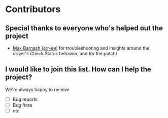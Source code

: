 # Contributors

## Special thanks to everyone who's helped out the project

* [Max Barnash (arr-ee)](https://github.com/arr-ee) for troubleshooting and
  insights around the driver's Check Status behavior, and for the patch! 


## I would like to join this list. How can I help the project?

We're always happy to receive

- [ ] Bug reports
- [ ] Bug fixes
- [ ] etc.

